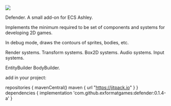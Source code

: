 [![](https://jitpack.io/v/exformatgames/defender.svg)](https://jitpack.io/#exformatgames/defender)


Defender. A small add-on for ECS Ashley.

Implements the minimum required to be set of components and systems for developing 2D games.

In debug mode, draws the contours of sprites, bodies, etc.

Render systems.
Transform systems.
Box2D systems.
Audio systems.
Input systems.

EntityBuilder
BodyBuilder.

add in your project:

repositories { 
    mavenCentral()
    maven { url "https://jitpack.io" } 
}
dependencies {
    implementation 'com.github.exformatgames:defender:0.1.4-a'
}
   
